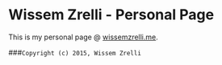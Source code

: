 Wissem Zrelli - Personal Page
=======

This is my personal page @ [wissemzrelli.me](http://www.wissemzrelli.me/).

###`Copyright (c) 2015, Wissem Zrelli`